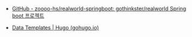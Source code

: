 - [GitHub - zoooo-hs/realworld-springboot: gothinkster/realworld Spring boot 프로젝트](https://github.com/zoooo-hs/realworld-springboot)



- [Data Templates | Hugo (gohugo.io)](https://gohugo.io/templates/data-templates/)